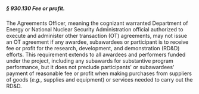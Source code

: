 ##### § 930.130 Fee or profit. #####

The Agreements Officer, meaning the cognizant warranted Department of Energy or National Nuclear Security Administration official authorized to execute and administer other transaction (OT) agreements, may not issue an OT agreement if any awardee, subawardees or participant is to receive fee or profit for the research, development, and demonstration (RD&D) efforts. This requirement extends to all awardees and performers funded under the project, including any subawards for substantive program performance, but it does not preclude participants' or subawardees' payment of reasonable fee or profit when making purchases from suppliers of goods (*e.g.,* supplies and equipment) or services needed to carry out the RD&D.